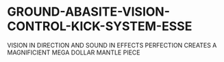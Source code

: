 # GROUND-ABASITE-VISION-CONTROL-KICK-SYSTEM-ESSE
VISION IN DIRECTION AND SOUND IN EFFECTS PERFECTION CREATES A MAGNIFICIENT MEGA DOLLAR MANTLE PIECE
